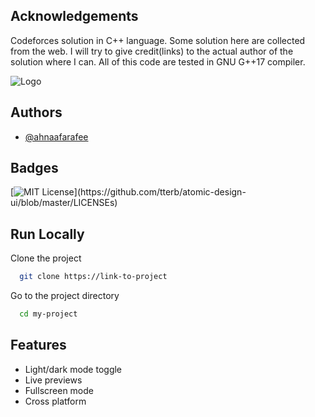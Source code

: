 
## Acknowledgements

Codeforces solution in C++ language. Some solution here are collected from the web. I will try to give credit(links) to the actual author of the solution where I can. All of this code are tested in GNU G++17 compiler.
  

![Logo](https://codeforces.org/s/54702/images/codeforces-logo-with-telegram.png)
## Authors

- [@ahnaafarafee](https://github.com/ahnaaf-al-rafee)

  
## Badges

[![MIT License](https://img.shields.io/apm/l/atomic-design-ui.svg?)](https://github.com/tterb/atomic-design-ui/blob/master/LICENSEs)
## Run Locally

Clone the project

```bash
  git clone https://link-to-project
```

Go to the project directory

```bash
  cd my-project
```



  
## Features

- Light/dark mode toggle
- Live previews
- Fullscreen mode
- Cross platform

  